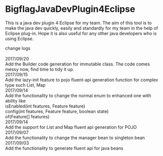# BigflagJavaDevPlugin4Eclipse
This is a java dev plugin 4 Eclipse for my team. The aim of this tool is to make the java dev quickly, easily and standardly for my team in the help of Eclipse plug-in. Hope it is also useful for any other java developers who is using Eclipse.

change logs<br>
<br>
2017/09/20<br>
Add the Builder code generation for immutable class. The code comes messy now, find time to tidy it up.
<br>
2017/09/15<br>
Add the lazy-init feature to pojo fluent-api generation function for complex type such List, Map
<br>
2017/09/14<br>
Add the functionality to change the normal enum to enhanced one with ability like
<br>isEnabled(int features, Feature feature)
<br>config(int features, Feature feature, boolean state)
<br>of(Feature[] features)
<br>
2017/09/14<br>
Add the support for List and Map fluent api generation for POJO
<br>
2017/09/07<br>
Add the functionality to change the manager bean to singleton bean
<br>
2017/09/03<br>
Add the functionality to generate fluent api for java beans
